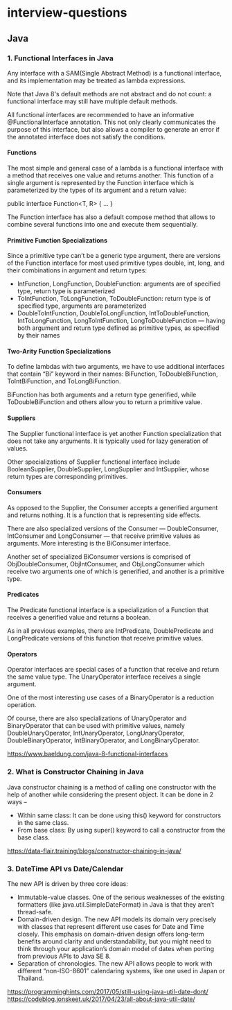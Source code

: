 # interview-questions

## Java
### 1. Functional Interfaces in Java

Any interface with a SAM(Single Abstract Method) is a functional interface, and its implementation may be treated as lambda expressions.

Note that Java 8's default methods are not abstract and do not count: a functional interface may still have multiple default methods.

All functional interfaces are recommended to have an informative @FunctionalInterface annotation. This not only clearly communicates the purpose of this interface, but also allows a compiler to generate an error if the annotated interface does not satisfy the conditions.

#### Functions

The most simple and general case of a lambda is a functional interface with a method that receives one value and returns another. This function of a single argument is represented by the Function interface which is parameterized by the types of its argument and a return value:

public interface Function<T, R> { … }

The Function interface has also a default compose method that allows to combine several functions into one and execute them sequentially.

#### Primitive Function Specializations

Since a primitive type can’t be a generic type argument, there are versions of the Function interface for most used primitive types double, int, long, and their combinations in argument and return types:

* IntFunction, LongFunction, DoubleFunction: arguments are of specified type, return type is parameterized
* ToIntFunction, ToLongFunction, ToDoubleFunction: return type is of specified type, arguments are parameterized
* DoubleToIntFunction, DoubleToLongFunction, IntToDoubleFunction, IntToLongFunction, LongToIntFunction, LongToDoubleFunction — having both argument and return type defined as primitive types, as specified by their names

#### Two-Arity Function Specializations

To define lambdas with two arguments, we have to use additional interfaces that contain “Bi” keyword in their names: BiFunction, ToDoubleBiFunction, ToIntBiFunction, and ToLongBiFunction.

BiFunction has both arguments and a return type generified, while ToDoubleBiFunction and others allow you to return a primitive value.

#### Suppliers

The Supplier functional interface is yet another Function specialization that does not take any arguments. It is typically used for lazy generation of values.

Other specializations of Supplier functional interface include BooleanSupplier, DoubleSupplier, LongSupplier and IntSupplier, whose return types are corresponding primitives.

#### Consumers

As opposed to the Supplier, the Consumer accepts a generified argument and returns nothing. It is a function that is representing side effects.

There are also specialized versions of the Consumer — DoubleConsumer, IntConsumer and LongConsumer — that receive primitive values as arguments. More interesting is the BiConsumer interface.

Another set of specialized BiConsumer versions is comprised of ObjDoubleConsumer, ObjIntConsumer, and ObjLongConsumer which receive two arguments one of which is generified, and another is a primitive type.

#### Predicates

The Predicate functional interface is a specialization of a Function that receives a generified value and returns a boolean.

As in all previous examples, there are IntPredicate, DoublePredicate and LongPredicate versions of this function that receive primitive values.

#### Operators

Operator interfaces are special cases of a function that receive and return the same value type. The UnaryOperator interface receives a single argument.

One of the most interesting use cases of a BinaryOperator is a reduction operation.

Of course, there are also specializations of UnaryOperator and BinaryOperator that can be used with primitive values, namely DoubleUnaryOperator, IntUnaryOperator, LongUnaryOperator, DoubleBinaryOperator, IntBinaryOperator, and LongBinaryOperator.

https://www.baeldung.com/java-8-functional-interfaces

### 2. What is Constructor Chaining in Java

Java constructor chaining is a method of calling one constructor with the help of another while considering the present object.
It can be done in 2 ways –

* Within same class: It can be done using this() keyword for constructors in the same class.
* From base class: By using super() keyword to call a constructor from the base class.

https://data-flair.training/blogs/constructor-chaining-in-java/

### 3. DateTime API vs Date/Calendar

The new API is driven by three core ideas:

* Immutable-value classes. One of the serious weaknesses of the existing formatters (like java.util.SimpleDateFormat) in Java is that they aren’t thread-safe.
* Domain-driven design. The new API models its domain very precisely with classes that represent different use cases for Date and Time closely. This emphasis on domain-driven design offers long-term benefits around clarity and understandability, but you might need to think through your application’s domain model of dates when porting from previous APIs to Java SE 8.
* Separation of chronologies. The new API allows people to work with different “non-ISO-8601” calendaring systems, like one used in Japan or Thailand.

https://programminghints.com/2017/05/still-using-java-util-date-dont/
https://codeblog.jonskeet.uk/2017/04/23/all-about-java-util-date/
